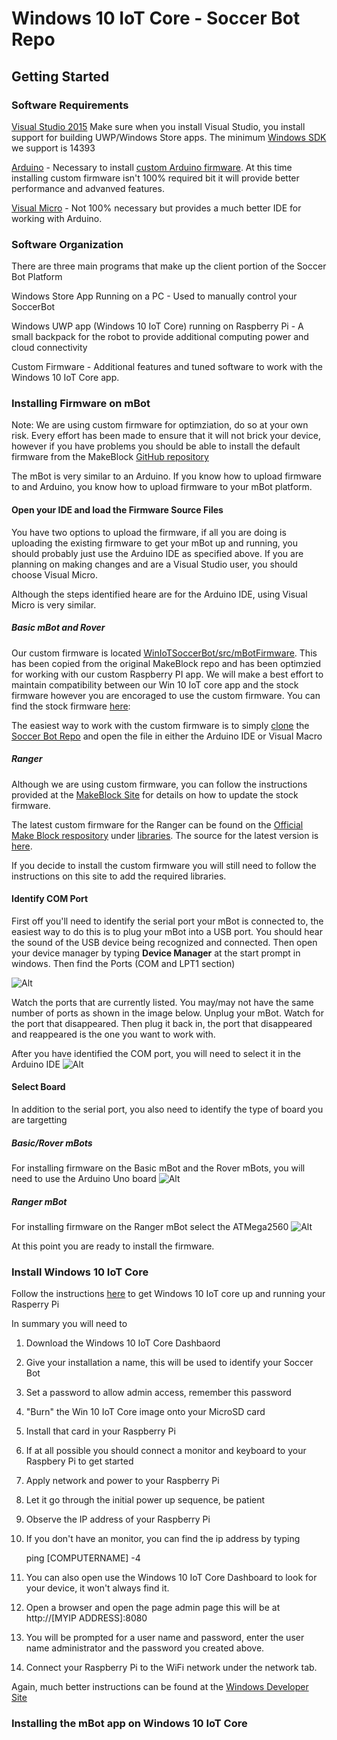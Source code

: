 # Windows 10 IoT Core - Soccer Bot Repo
## Getting Started


### Software Requirements

[Visual Studio 2015](https://www.microsoftstore.com/store/msusa/en_US/cat/Visual-Studio-2015/categoryID.69407500?s_kwcid=AL!4249!10!13675262506!84040865656&ef_id=WA5uGgAABWJOSWR6:20170130221540:s)
Make sure when you install Visual Studio, you install support for building UWP/Windows Store apps.  The minimum [Windows SDK](https://developer.microsoft.com/en-US/windows/downloads/windows-10-sdk) we support is 14393


[Arduino](https://www.arduino.com) - Necessary to install [custom Arduino firmware](https://github.com/bytemaster-0xff/WinIoTSoccerBot/tree/master/src/mBotFirmware).  At this time installing custom firmware isn't 100% required bit it will provide better performance and advanved features.

[Visual Micro](https://www.VisualMicro.com) - Not 100% necessary but provides a much better IDE for working with Arduino.


### Software Organization
There are three main programs that make up the client portion of the Soccer Bot Platform

Windows Store App Running on a PC - Used to manually control your SoccerBot

Windows UWP app (Windows 10 IoT Core) running on Raspberry Pi - A small backpack for the robot to provide additional computing power and cloud connectivity

Custom Firmware - Additional features and tuned software to work with the Windows 10 IoT Core app.



### Installing Firmware on mBot

Note: We are using custom firmware for optimziation, do so at your own risk.  Every effort has been made to ensure that it will not brick your device, however if you have problems you should be able to install the default firmware from the MakeBlock [GitHub repository](https://github.com/Makeblock-official/)

The mBot is very similar to an Arduino.  If you know how to upload firmware to and Arduino, you know how to upload firmware to your mBot platform.

#### Open your IDE and load the Firmware Source Files
You have two options to upload the firmware, if all you are doing is uploading the existing firmware to get your mBot up and running, you should probably just use the Arduino IDE as specified above.  If you are planning on making changes and are a Visual Studio user, you should choose Visual Micro.  

Although the steps identified heare are for the Arduino IDE, using Visual Micro is very similar.

##### Basic mBot and Rover
Our custom firmware is located [WinIoTSoccerBot/src/mBotFirmware](https://github.com/bytemaster-0xff/WinIoTSoccerBot/tree/master/src/mBotFirmware).  This has been copied from the original MakeBlock repo and has been optimzied for working with our custom Raspberry PI app.  We will make a best effort to maintain compatibility between our Win 10 IoT core app and the stock firmware however you are encoraged to use the custom firmware.  You can find the stock firmware [here](https://github.com/Makeblock-official/Makeblock-Firmware/tree/master/mbot_firmware):

The easiest way to work with the custom firmware is to simply [clone](https://help.github.com/articles/cloning-a-repository) the [Soccer Bot Repo](https://github.com/bytemaster-0xff/WinIoTSoccerBot) and open the file in either the Arduino IDE or Visual Macro


##### Ranger
Although we are using custom firmware, you can follow the instructions provided at the [MakeBlock Site](http://learn.makeblock.com/learning-arduino-programming-ranger/) for details on how to update the stock firmware.

The latest custom firmware for the Ranger can be found on the [Official Make Block respository](https://github.com/Makeblock-official) under [libraries](https://github.com/Makeblock-official/Makeblock-Libraries).  The source for the latest version is [here](https://github.com/Makeblock-official/Makeblock-Libraries/tree/master/makeblock/examples/Firmware_for_Auriga).

If you decide to install the custom firmware you will still need to follow the instructions on this site to add the required libraries.


#### Identify COM Port
First off you'll need to identify the serial port your mBot is connected to, the easiest way to do this is to plug your mBot into a USB port. You should hear the sound of the USB device being recognized and connected.  Then open your device manager by typing **Device Manager** at the start prompt in windows.  Then find the Ports (COM and LPT1 section)

![Alt](Documentation/DeviceManager.png)

Watch the ports that are currently listed.  You may/may not have the same number of ports as shown in the image below.  Unplug your mBot.  Watch for the port that disappeared.  Then plug it back in, the port that disappeared and reappeared is the one you want to work with.

After you have identified the COM port, you will need to select it in the Arduino IDE
![Alt](Documentation/ComPort.png)



#### Select Board
In addition to the serial port, you also need to identify the type of board you are targetting

##### Basic/Rover mBots
For installing firmware on the Basic mBot and the Rover mBots, you will need to use the Arduino Uno board
![Alt](Documentation/BasicRoverArduino.png)

##### Ranger mBot
For installing firmware on the Ranger mBot select the ATMega2560
![Alt](Documentation/RangerArduino.png)

At this point you are ready to install the firmware.  



### Install Windows 10 IoT Core

Follow the instructions [here](https://developer.microsoft.com/en-us/windows/iot/GetStarted) to get Windows 10 IoT core up and running your Rasperry Pi

In summary you will need to 

1. Download the Windows 10 IoT Core Dashbaord
2. Give your installation a name, this will be used to identify your Soccer Bot
3. Set a password to allow admin access, remember this password
4. "Burn" the Win 10 IoT Core image onto your MicroSD card
5. Install that card in your Raspberry Pi
6. If at all possible you should connect a monitor and keyboard to your Raspbery Pi to get started
7. Apply network and power to your Raspberry Pi
8. Let it go through the initial power up sequence, be patient
9. Observe the IP address of your Raspberry Pi
10. If you don't have an monitor, you can find the ip address by typing 

    ping [COMPUTERNAME] -4

11. You can also open use the Windows 10 IoT Core Dashboard to look for your device, it won't always find it.
12. Open a browser and open the page admin page this will be at http://[MYIP ADDRESS]:8080
13. You will be prompted for a user name and password, enter the user name administrator and the password you created above.
14. Connect your Raspberry Pi to the WiFi network under the network tab.

Again, much better instructions can be found at the [Windows Developer Site](https://developer.microsoft.com/en-us/windows/iot/GetStarted)

### Installing the mBot app on Windows 10 IoT Core

